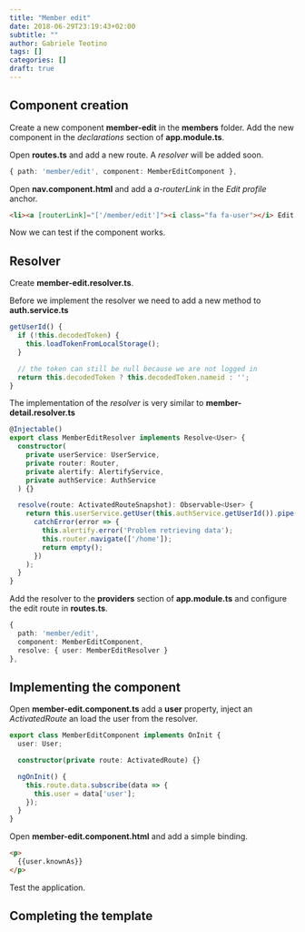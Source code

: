 ```yaml
---
title: "Member edit"
date: 2018-06-29T23:19:43+02:00
subtitle: ""
author: Gabriele Teotino
tags: []
categories: []
draft: true
---
```


## Component creation

Create a new component **member-edit** in the **members** folder. Add the new component in the *declarations* section of **app.module.ts**.

Open **routes.ts** and add a new route. A *resolver* will be added soon.

```typescript
{ path: 'member/edit', component: MemberEditComponent },
```

Open **nav.component.html** and add a *a-routerLink* in the *Edit profile* anchor.

```html
<li><a [routerLink]="['/member/edit']"><i class="fa fa-user"></i> Edit profile</a></li>
```

Now we can test if the component works.

## Resolver

Create **member-edit.resolver.ts**.

Before we implement the resolver we need to add a new method to **auth.service.ts**

```typescript
getUserId() {
  if (!this.decodedToken) {
    this.loadTokenFromLocalStorage();
  }

  // the token can still be null because we are not logged in
  return this.decodedToken ? this.decodedToken.nameid : '';
}
```

The implementation of the *resolver* is very similar to **member-detail.resolver.ts**

```typescript
@Injectable()
export class MemberEditResolver implements Resolve<User> {
  constructor(
    private userService: UserService,
    private router: Router,
    private alertify: AlertifyService,
    private authService: AuthService
  ) {}

  resolve(route: ActivatedRouteSnapshot): Observable<User> {
    return this.userService.getUser(this.authService.getUserId()).pipe(
      catchError(error => {
        this.alertify.error('Problem retrieving data');
        this.router.navigate(['/home']);
        return empty();
      })
    );
  }
}
```

Add the resolver to the **providers** section of **app.module.ts** and configure the edit route in **routes.ts**.

```typescript
{
  path: 'member/edit',
  component: MemberEditComponent,
  resolve: { user: MemberEditResolver }
},
```

## Implementing the component

Open **member-edit.component.ts** add a **user** property, inject an *ActivatedRoute* an load the user from the resolver.

```typescript
export class MemberEditComponent implements OnInit {
  user: User;

  constructor(private route: ActivatedRoute) {}

  ngOnInit() {
    this.route.data.subscribe(data => {
      this.user = data['user'];
    });
  }
}
```

Open **member-edit.component.html** and add a simple binding.

```html
<p>
  {{user.knownAs}}
</p>
```

Test the application.

## Completing the template
